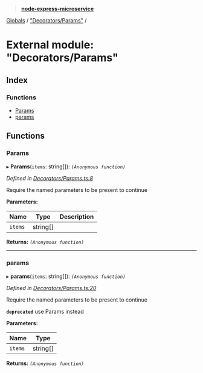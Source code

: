 > **[node-express-microservice](../README.md)**

[Globals](../globals.md) / ["Decorators/Params"](_decorators_params_.md) /

# External module: "Decorators/Params"

## Index

### Functions

* [Params](_decorators_params_.md#params)
* [params](_decorators_params_.md#params)

## Functions

###  Params

▸ **Params**(`items`: string[]): *`(Anonymous function)`*

*Defined in [Decorators/Params.ts:8](https://github.com/lukebellamy053/express-microservice/blob/f7a5771/src/Decorators/Params.ts#L8)*

Require the named parameters to be present to continue

**Parameters:**

Name | Type | Description |
------ | ------ | ------ |
`items` | string[] |   |

**Returns:** *`(Anonymous function)`*

___

###  params

▸ **params**(`items`: string[]): *`(Anonymous function)`*

*Defined in [Decorators/Params.ts:20](https://github.com/lukebellamy053/express-microservice/blob/f7a5771/src/Decorators/Params.ts#L20)*

Require the named parameters to be present to continue

**`deprecated`** use Params instead

**Parameters:**

Name | Type |
------ | ------ |
`items` | string[] |

**Returns:** *`(Anonymous function)`*